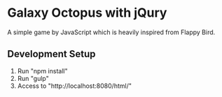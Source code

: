 # Galaxy Octopus with jQury  

A simple game by JavaScript which is heavily inspired from Flappy Bird.  

## Development Setup  
1. Run "npm install"
2. Run "gulp"
3. Access to "http://localhost:8080/html/"

